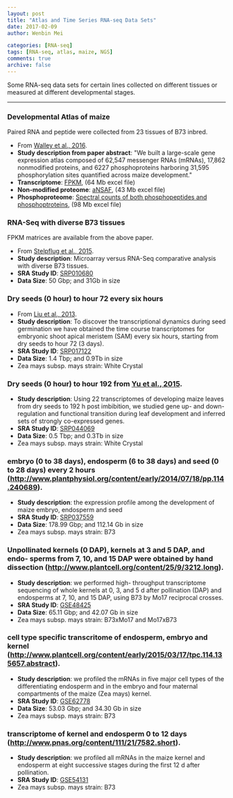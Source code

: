 ```yaml
---
layout: post
title: "Atlas and Time Series RNA-seq Data Sets"
date: 2017-02-09
author: Wenbin Mei

categories: [RNA-seq]  
tags: [RNA-seq, atlas, maize, NGS]  
comments: true  
archive: false
---
```





Some RNA-seq data sets for certain lines collected on different tissues or measured at different developmental stages.


------

### Developmental Atlas of maize

Paired RNA and peptide were collected from 23 tissues of B73 inbred.

- From [Walley et al., 2016](http://science.sciencemag.org/content/353/6301/814.full).  
- **Study description from paper abstract**: "We built a large-scale gene expression atlas composed of 62,547 messenger RNAs (mRNAs), 17,862 nonmodified proteins, and 6227 phosphoproteins harboring 31,595 phosphorylation sites quantified across maize development."    
- **Transcriptome**: [FPKM](http://science.sciencemag.org/highwire/filestream/683104/field_highwire_adjunct_files/1/aag1125_SupportingFile_Table_S1.xlsx), (64 Mb excel file)    
- **Non-modified proteome**: [aNSAF](http://science.sciencemag.org/highwire/filestream/683104/field_highwire_adjunct_files/3/aag1125_SupportingFile_Table_S2.xlsx), (43 Mb excel file)  
- **Phosphoproteome**: [Spectral counts of both phosphopeptides and phosphoptroteins](http://science.sciencemag.org/highwire/filestream/683104/field_highwire_adjunct_files/4/aag1125_SupportingFile_Table_S3.xlsx), (98 Mb excel file)    


### RNA-Seq with diverse B73 tissues

FPKM matrices are available from the above paper.

- From [Stelpflug et al., 2015](https://dl.sciencesocieties.org/publications/tpg/articles/9/1/plantgenome2015.04.0025).
- **Study description**: Microarray versus RNA-Seq comparative analysis with diverse B73 tissues.
- **SRA Study ID**: [SRP010680](https://trace.ncbi.nlm.nih.gov/Traces/sra/?study=SRP010680)
- **Data Size**: 50 Gbp; and 31Gb in size



### Dry seeds (0 hour) to hour 72 every six hours

- From [Liu et al., 2013](http://www.pnas.org/content/110/10/3979.full).  
- **Study description**: To discover the transcriptional dynamics during seed germination we
have obtained the time course transcriptomes for embryonic shoot apical meristem (SAM) every six hours, starting from dry seeds to hour 72 (3 days).
- **SRA Study ID**: [SRP017122](https://trace.ncbi.nlm.nih.gov/Traces/sra/?study=SRP017122)
- **Data Size**: 1.4 Tbp; and 0.9Tb in size
- Zea mays subsp. mays strain: White Crystal


### Dry seeds (0 hour) to hour 192 from [Yu et al., 2015](https://www.ncbi.nlm.nih.gov//pubmed/25918418).

- **Study description**: Using 22 transcriptomes of developing maize leaves from dry seeds to 192 h post imbibition,
we studied gene up- and down-regulation and functional transition during leaf development and inferred sets of strongly co-expressed genes.
- **SRA Study ID**: [SRP044069](https://trace.ncbi.nlm.nih.gov/Traces/sra/?study=SRP044069)
- **Data Size**: 0.5 Tbp; and 0.3Tb in size
- Zea mays subsp. mays strain: White Crystal


### embryo (0 to 38 days), endosperm (6 to 38 days) and seed (0 to 28 days) every 2 hours (http://www.plantphysiol.org/content/early/2014/07/18/pp.114.240689).

- **Study description**: the expression profile among the development of maize embryo, endosperm and seed
- **SRA Study ID**: [SRP037559](https://www.ncbi.nlm.nih.gov/Traces/study/?WebEnv=NCID_1_50963555_130.14.22.76_5555_1486660269_3544543543_0MetA0_S_HStore&query_key=76)
- **Data Size**: 178.99 Gbp; and 112.14 Gb in size
- Zea mays subsp. mays strain: B73


### Unpollinated kernels (0 DAP), kernels at 3 and 5 DAP, and endo- sperms from 7, 10, and 15 DAP were obtained by hand dissection (http://www.plantcell.org/content/25/9/3212.long).

- **Study description**: we performed high- throughput transcriptome sequencing of whole kernels at 0, 3, and 5 d after pollination (DAP) and endosperms at 7, 10, and 15 DAP, using B73 by Mo17 reciprocal crosses.
- **SRA Study ID**: [GSE48425](https://www.ncbi.nlm.nih.gov/Traces/study/?WebEnv=NCID_1_50963555_130.14.22.76_5555_1486660269_3544543543_0MetA0_S_HStore&query_key=80)
- **Data Size**: 65.11 Gbp; and 42.07 Gb in size
- Zea mays subsp. mays strain: B73xMo17 and Mo17xB73


### cell type specific transcritome of endosperm, embryo and kernel (http://www.plantcell.org/content/early/2015/03/17/tpc.114.135657.abstract).

- **Study description**: we profiled the mRNAs in five major cell types of the differentiating endosperm and in the embryo and four maternal compartments of the maize (Zea mays) kernel.
- **SRA Study ID**: [GSE62778](https://www.ncbi.nlm.nih.gov/geo/query/acc.cgi?acc=GSE62778)
- **Data Size**: 53.03 Gbp; and 34.30 Gb in size
- Zea mays subsp. mays strain: B73


### transcriptome of kernel and endosperm 0 to 12 days (http://www.pnas.org/content/111/21/7582.short).

- **Study description**: we profiled all mRNAs in the maize kernel and endosperm at eight successive stages during the first 12 d after pollination.
- **SRA Study ID**: [GSE54131](https://www.ncbi.nlm.nih.gov/geo/query/acc.cgi?acc=GSE54131)
- Zea mays subsp. mays strain: B73
